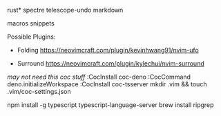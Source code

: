 rust*
spectre
telescope-undo
markdown

macros
snippets

Possible Plugins:

* Folding
https://neovimcraft.com/plugin/kevinhwang91/nvim-ufo

* Surround
https://neovimcraft.com/plugin/kylechui/nvim-surround


_may not need this coc stuff_
:CocInstall coc-deno
:CocCommand deno.initializeWorkspace
:CocInstall coc-tsserver
mkdir .vim && touch .vim/coc-settings.json


npm install -g typescript typescript-language-server
brew install ripgrep


